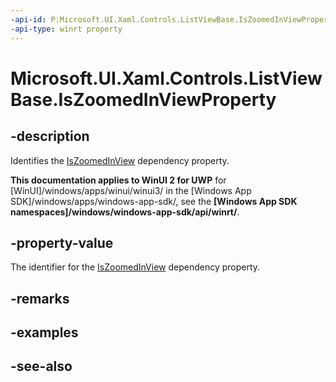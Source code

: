 ```yaml
---
-api-id: P:Microsoft.UI.Xaml.Controls.ListViewBase.IsZoomedInViewProperty
-api-type: winrt property
---
```


<!-- Property syntax
public Windows.UI.Xaml.DependencyProperty IsZoomedInViewProperty { get; }
-->

# Microsoft.UI.Xaml.Controls.ListViewBase.IsZoomedInViewProperty

## -description
Identifies the [IsZoomedInView](listviewbase_iszoomedinview.md) dependency property.

**This documentation applies to WinUI 2 for UWP** for [WinUI]/windows/apps/winui/winui3/ in the [Windows App SDK]/windows/apps/windows-app-sdk/, see the **[Windows App SDK namespaces]/windows/windows-app-sdk/api/winrt/**.

## -property-value
The identifier for the [IsZoomedInView](listviewbase_iszoomedinview.md) dependency property.

## -remarks

## -examples

## -see-also
